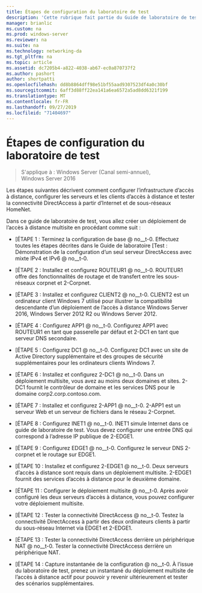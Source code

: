 ```yaml
---
title: Étapes de configuration du laboratoire de test
description: 'Cette rubrique fait partie du Guide de laboratoire de test : illustrer un déploiement multisite DirectAccess pour Windows Server 2016'
manager: brianlic
ms.custom: na
ms.prod: windows-server
ms.reviewer: na
ms.suite: na
ms.technology: networking-da
ms.tgt_pltfrm: na
ms.topic: article
ms.assetid: dc7205b4-a822-4038-ab67-ec0a870737f2
ms.author: pashort
author: shortpatti
ms.openlocfilehash: dd8b8864dff98e51bf55aad9307523df4a0c30bf
ms.sourcegitcommit: 6aff3d88ff22ea141a6ea6572a5ad8dd6321f199
ms.translationtype: MT
ms.contentlocale: fr-FR
ms.lasthandoff: 09/27/2019
ms.locfileid: "71404697"
---
```

# <a name="steps-for-configuring-the-test-lab"></a>Étapes de configuration du laboratoire de test

>S'applique à : Windows Server (Canal semi-annuel), Windows Server 2016

Les étapes suivantes décrivent comment configurer l’infrastructure d’accès à distance, configurer les serveurs et les clients d’accès à distance et tester la connectivité DirectAccess à partir d’Internet et de sous-réseaux HomeNet.  
  
Dans ce guide de laboratoire de test, vous allez créer un déploiement de l’accès à distance multisite en procédant comme suit :  
  
-   [ÉTAPE 1 : Terminez la configuration de base @ no__t-0. Effectuez toutes les étapes décrites dans le Guide de laboratoire [Test : Démonstration de la configuration d’un seul serveur DirectAccess avec mixte IPv4 et IPv6 @ no__t-0.  
  
-   [ÉTAPE 2 : Installez et configurez ROUTEUR1 @ no__t-0. ROUTEUR1 offre des fonctionnalités de routage et de transfert entre les sous-réseaux corpnet et 2-Corpnet.  
  
-   [ÉTAPE 3 : Installez et configurez CLIENT2 @ no__t-0. CLIENT2 est un ordinateur client Windows 7 utilisé pour illustrer la compatibilité descendante d’un déploiement de l’accès à distance Windows Server 2016, Windows Server 2012 R2 ou Windows Server 2012.  
  
-   [ÉTAPE 4 : Configurez APP1 @ no__t-0. Configurez APP1 avec ROUTEUR1 en tant que passerelle par défaut et 2-DC1 en tant que serveur DNS secondaire.  
  
-   [ÉTAPE 5 : Configurez DC1 @ no__t-0. Configurez DC1 avec un site de Active Directory supplémentaire et des groupes de sécurité supplémentaires pour les ordinateurs clients Windows 7.  
  
-   [ÉTAPE 6 : Installez et configurez 2-DC1 @ no__t-0. Dans un déploiement multisite, vous avez au moins deux domaines et sites. 2-DC1 fournit le contrôleur de domaine et les services DNS pour le domaine corp2.corp.contoso.com.  
  
-   [ÉTAPE 7 : Installez et configurez 2-APP1 @ no__t-0. 2-APP1 est un serveur Web et un serveur de fichiers dans le réseau 2-Corpnet.  
  
-   [ÉTAPE 8 : Configurez INET1 @ no__t-0. INET1 simule Internet dans ce guide de laboratoire de test. Vous devez configurer une entrée DNS qui correspond à l’adresse IP publique de 2-EDGE1.  
  
-   [ÉTAPE 9 : Configurez EDGE1 @ no__t-0. Configurez le serveur DNS 2-corpnet et le routage sur EDGE1.  
  
-   [ÉTAPE 10 : Installez et configurez 2-EDGE1 @ no__t-0. Deux serveurs d’accès à distance sont requis dans un déploiement multisite. 2-EDGE1 fournit des services d’accès à distance pour le deuxième domaine.  
  
-   [ÉTAPE 11 : Configurer le déploiement multisite @ no__t-0. Après avoir configuré les deux serveurs d’accès à distance, vous pouvez configurer votre déploiement multisite.  
  
-   [ÉTAPE 12 : Tester la connectivité DirectAccess @ no__t-0. Testez la connectivité DirectAccess à partir des deux ordinateurs clients à partir du sous-réseau Internet via EDGE1 et 2-EDGE1.  
  
-   [ÉTAPE 13 : Tester la connectivité DirectAccess derrière un périphérique NAT @ no__t-0. Tester la connectivité DirectAccess derrière un périphérique NAT.  
  
-   [ÉTAPE 14 : Capture instantanée de la configuration @ no__t-0. À l’issue du laboratoire de test, prenez un instantané du déploiement multisite de l’accès à distance actif pour pouvoir y revenir ultérieurement et tester des scénarios supplémentaires.  
  


